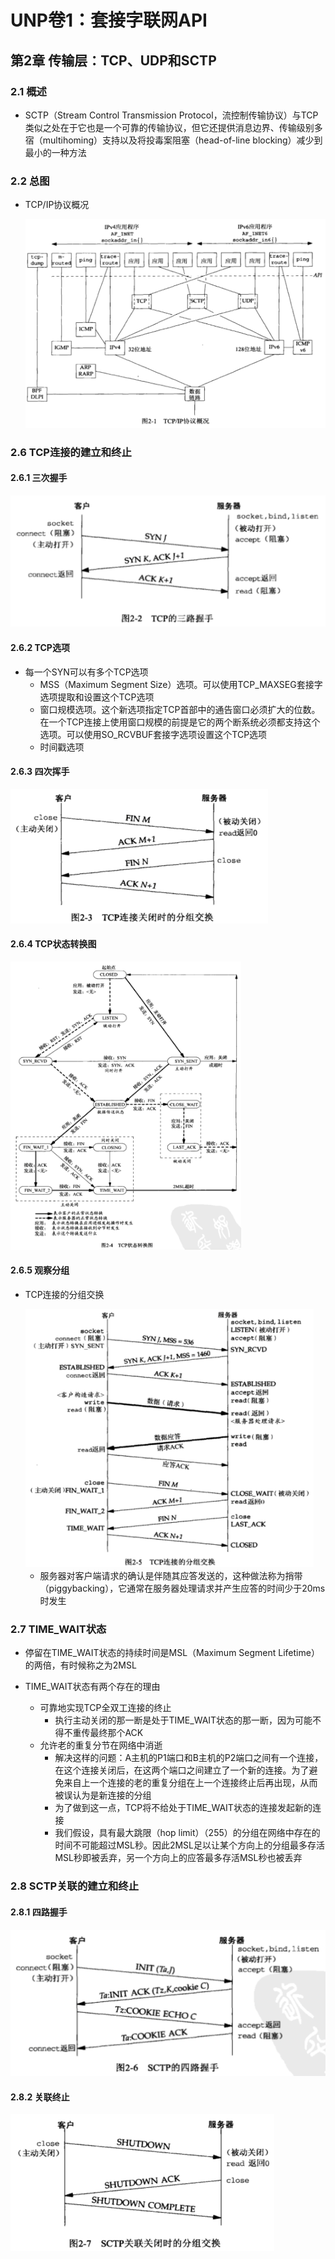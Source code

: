 # UNP卷1：套接字联网API

## 第2章 传输层：TCP、UDP和SCTP

### 2.1 概述

- SCTP（Stream Control Transmission Protocol，流控制传输协议）与TCP类似之处在于它也是一个可靠的传输协议，但它还提供消息边界、传输级别多宿（multihoming）支持以及将投毒案阻塞（head-of-line blocking）减少到最小的一种方法

### 2.2 总图

- TCP/IP协议概况

  ![image-20200113002024936](images/TCPIP协议概况.png)

### 2.6 TCP连接的建立和终止

#### 2.6.1 三次握手

<img src="images/TCP三次握手.png" alt="image-20200113182818037" style="zoom:50%;" />

#### 2.6.2 TCP选项

- 每一个SYN可以有多个TCP选项
  - MSS（Maximum Segment Size）选项。可以使用TCP_MAXSEG套接字选项提取和设置这个TCP选项
  - 窗口规模选项。这个新选项指定TCP首部中的通告窗口必须扩大的位数。在一个TCP连接上使用窗口规模的前提是它的两个断系统必须都支持这个选项。可以使用SO_RCVBUF套接字选项设置这个TCP选项
  - 时间戳选项

#### 2.6.3 四次挥手

<img src="images/TCP四次挥手.png" alt="image-20200113183835624" style="zoom:50%;" />

#### 2.6.4 TCP状态转换图

<img src="images/TCP状态转换图.png" alt="image-20200113184952280" style="zoom:45%;" />

#### 2.6.5 观察分组

- TCP连接的分组交换

  <img src="images/TCP连接的分组交换.png" alt="image-20200113190803952" style="zoom:45%;" />

  - 服务器对客户端请求的确认是伴随其应答发送的，这种做法称为捎带（piggybacking），它通常在服务器处理请求并产生应答的时间少于20ms时发生

### 2.7 TIME_WAIT状态

- 停留在TIME_WAIT状态的持续时间是MSL（Maximum Segment Lifetime）的两倍，有时候称之为2MSL

- TIME_WAIT状态有两个存在的理由
  - 可靠地实现TCP全双工连接的终止
    - 执行主动关闭的那一断是处于TIME_WAIT状态的那一断，因为可能不得不重传最终那个ACK
  - 允许老的重复分节在网络中消逝
    - 解决这样的问题：A主机的P1端口和B主机的P2端口之间有一个连接，在这个连接关闭后，在这两个端口之间建立了一个新的连接。为了避免来自上一个连接的老的重复分组在上一个连接终止后再出现，从而被误认为是新连接的分组
    - 为了做到这一点，TCP将不给处于TIME_WAIT状态的连接发起新的连接
    - 我们假设，具有最大跳限（hop limit）（255）的分组在网络中存在的时间不可能超过MSL秒。因此2MSL足以让某个方向上的分组最多存活MSL秒即被丢弃，另一个方向上的应答最多存活MSL秒也被丢弃

### 2.8 SCTP关联的建立和终止

#### 2.8.1 四路握手

<img src="images/SCTP四路握手.png" alt="image-20200113205745102" style="zoom:50%;" />

#### 2.8.2 关联终止

<img src="images/SCTP关联关闭时的分组交换.png" alt="image-20200113210038084" style="zoom:50%;" />